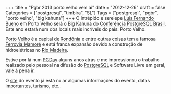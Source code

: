 +++
title = "Pgbr 2013 porto velho vem ai"
date = "2012-12-26"
draft = false
Categories = ["postgresql", "timbira", "SL"]
Tags = ["postgresql", "pgbr", "porto velho", "big kahuna"]
+++
O intrépido e serelepe [Luis Fernando Bueno](http://buscatextual.cnpq.br/buscatextual/visualizacv.do?id=C324321) em Porto Velho será o Big Kahuna do [Conferência PostgreSQL Brasil](http://pgbr.postgresql.org.br/). Este ano estará num dos locais mais incríveis do país: Porto Velho.

[Porto Velho](http://en.wikipedia.org/wiki/Porto_Velho) é a capital de [Rondônia](http://en.wikipedia.org/wiki/Rond%C3%B4nia) e entre outras coisas tem a famosa [Ferrovia Mamoré](http://pt.wikipedia.org/wiki/Estrada_de_Ferro_Madeira-Mamor%C3%A9) e está franca expansão devido a construção de hidroelétricas no [Rio Madeira](http://pt.wikipedia.org/wiki/Rio_Madeira).

Estive por lá num [PGDay](http://www.postgresql.org.br/eventos/pgday) alguns anos atrás e me impressionou o trabalho realizado pelo pessoal na difusão do [PostgreSQL](http://www.postgresql.org) e Software Livre em geral, vale à pena ir.

O [site](http://pgbr.postgresql.org.br/2013) do evento já está no ar algumas informações do evento, datas importantes, turismo, etc..
